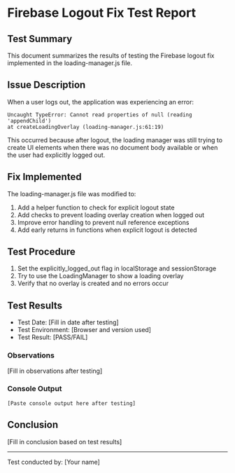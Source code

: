 # Firebase Logout Fix Test Report

## Test Summary
This document summarizes the results of testing the Firebase logout fix implemented in the loading-manager.js file.

## Issue Description
When a user logs out, the application was experiencing an error:
```
Uncaught TypeError: Cannot read properties of null (reading 'appendChild')
at createLoadingOverlay (loading-manager.js:61:19)
```

This occurred because after logout, the loading manager was still trying to create UI elements when there was no document body available or when the user had explicitly logged out.

## Fix Implemented
The loading-manager.js file was modified to:
1. Add a helper function to check for explicit logout state
2. Add checks to prevent loading overlay creation when logged out
3. Improve error handling to prevent null reference exceptions
4. Add early returns in functions when explicit logout is detected

## Test Procedure
1. Set the explicitly_logged_out flag in localStorage and sessionStorage
2. Try to use the LoadingManager to show a loading overlay
3. Verify that no overlay is created and no errors occur

## Test Results
- Test Date: [Fill in date after testing]
- Test Environment: [Browser and version used]
- Test Result: [PASS/FAIL]

### Observations
[Fill in observations after testing]

### Console Output
```
[Paste console output here after testing]
```

## Conclusion
[Fill in conclusion based on test results]

---
Test conducted by: [Your name]
